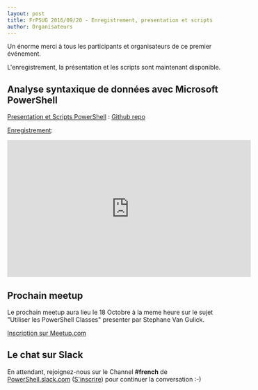 ```yaml
---
layout: post
title: FrPSUG 2016/09/20 - Enregistrement, presentation et scripts
author: Organisateurs
---
```


Un énorme merci à tous les participants et organisateurs de ce premier événement.

L'enregistrement, la présentation et les scripts sont maintenant disponible.

## Analyse syntaxique de données avec Microsoft PowerShell

<u>Presentation et Scripts PowerShell</u> : [Github repo](https://github.com/FrPSUG/Presentations/tree/master/20160920-Analyse%20Syntaxique%20de%20donnees%20(Francois-Xavier%20Cat))

<u>Enregistrement</u>:
<iframe width="560" height="315" src="https://www.youtube.com/embed/sCd8YufeyUI" frameborder="0" allowfullscreen></iframe>


## Prochain meetup
Le prochain meetup aura lieu le 18 Octobre à la meme heure sur le sujet "Utiliser les PowerShell Classes" presenter par Stephane Van Gulick.

[Inscription sur Meetup.com](https://www.meetup.com/fr-FR/FrenchPSUG/events/232808635/)

## Le chat sur Slack

En attendant, rejoignez-nous sur le Channel <b>#french</b> de <a href="https://powershell.slack.com/Slack">PowerShell.slack.com</a>  (<a href="http://slack.poshcode.org/">S'inscrire</a>)</b> pour continuer la conversation :-)